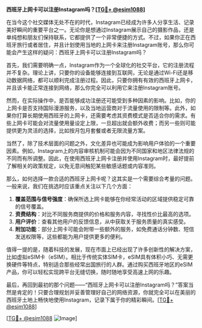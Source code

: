 **西班牙上网卡可以注册Instagram吗？[[TG💪+ @esim1088](https://t.me/s/esim1088)]**

在当今这个社交媒体无处不在的时代，Instagram已经成为许多人分享生活、记录美好瞬间的重要平台之一。无论你是想通过Instagram展示自己的摄影作品，还是单纯想和朋友们保持联系，它都提供了一个非常便捷的方式。不过，如果你正在西班牙旅行或者居住，并且计划使用当地的上网卡来注册Instagram账号，那么你可能会产生这样的疑问：西班牙上网卡可以注册Instagram吗？

首先，我们需要明确一点，Instagram作为一个全球化的社交平台，它的注册流程并不复杂。理论上讲，只要你的设备能够连接到互联网，无论是通过Wi-Fi还是移动数据网络，都可以顺利完成注册过程。因此，只要你拥有有效的西班牙上网卡，并且该卡能正常连接到网络，那么你完全可以利用它来注册Instagram账号。

然而，在实际操作中，是否能够成功注册还可能受到多种因素的影响。比如，你的上网卡是否支持国际漫游服务，以及当地运营商对于流量使用的限制等。此外，如果你打算长期使用西班牙的上网卡，还需要考虑其资费模式是否适合你的需求。有些上网卡可能会对流量使用量设定上限，一旦超出就会额外收费；而另一些则可能提供更为灵活的选择，比如按月包月套餐或者无限流量方案。

当然了，除了技术层面的问题之外，文化差异也可能成为影响用户体验的一个重要因素。例如，Instagram上的内容审核机制可能会因为不同国家和地区法律法规的不同而有所调整。因此，在使用西班牙上网卡注册并使用Instagram时，最好提前了解相关的政策规定，以免无意间触犯某些敏感话题或内容准则。

那么，如何选择一款合适的西班牙上网卡呢？这其实是一个需要综合考量的问题。一般来说，我们在挑选时应该重点关注以下几个方面：

1. **覆盖范围与信号强度**：确保所选上网卡能够在你经常活动的区域提供稳定可靠的信号覆盖。
2. **资费结构**：对比不同服务商提供的价格和服务内容，寻找性价比最高的选项。
3. **用户评价**：查看其他用户的反馈信息，从中获取关于服务质量的真实感受。
4. **附加功能**：部分上网卡可能会附带一些额外的服务，如免费通话分钟数、短信发送权限等，这些都能为用户提供更多的便利。

值得一提的是，随着科技的发展，现在市面上已经出现了许多创新性的解决方案，比如虚拟eSIM卡（eSIM）。相比于传统实体SIM卡，eSIM具有体积小巧、无需更换硬件等特点，特别适合那些经常出国旅行的人群。通过购买西班牙地区的eSIM产品，你可以轻松实现跨平台无缝切换，随时随地享受高速上网的乐趣。

最后，再回到最初的那个问题——“西班牙上网卡可以注册Instagram吗？”答案当然是肯定的！只要合理规划并妥善管理好自己的网络资源，你就完全可以在美丽的西班牙土地上畅快地使用Instagram，记录下属于你的精彩瞬间。[[TG💪+ @esim1088](https://t.me/s/esim1088)]

[[TG💪+ @esim1088](https://t.me/s/esim1088) ![Image](https://i.postimg.cc/4NQfJmqS/Snipaste-2025-05-13-00-14-12.png)]
